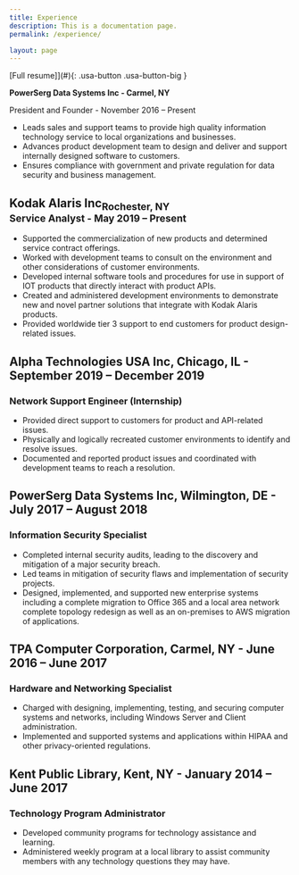 ```yaml
---
title: Experience
description: This is a documentation page.
permalink: /experience/

layout: page
---
```


[Full resume]](#){: .usa-button .usa-button-big }

**PowerSerg Data Systems Inc - Carmel, NY**

President and Founder - November 2016 – Present
+ Leads sales and support teams to provide high quality information technology service to local organizations and businesses. 
+ Advances product development team to design and deliver and support internally designed software to customers.
+ Ensures compliance with government and private regulation for data security and business management.

## Kodak Alaris Inc<sub>Rochester, NY</sub><br><sup>Service Analyst - May 2019 – Present</sup>
+ Supported the commercialization of new products and determined service contract offerings.
+ Worked with development teams to consult on the environment and other considerations of customer environments.
+ Developed internal software tools and procedures for use in support of IOT products that directly interact with product APIs.
+ Created and administered development environments to demonstrate new and novel partner solutions that integrate with Kodak Alaris products.
+ Provided worldwide tier 3 support to end customers for product design-related issues.

## **Alpha Technologies USA Inc**, Chicago, IL - September 2019 – December 2019
### Network Support Engineer (Internship)
+ Provided direct support to customers for product and API-related issues.
+ Physically and logically recreated customer environments to identify and resolve issues.
+ Documented and reported product issues and coordinated with development teams to reach a resolution.

## **PowerSerg Data Systems Inc**, Wilmington, DE - July 2017 – August 2018
### Information Security Specialist
+	Completed internal security audits, leading to the discovery and mitigation of a major security breach. 
+ Led teams in mitigation of security flaws and implementation of security projects. 
+ Designed, implemented, and supported new enterprise systems including a complete migration to Office 365 and a local area network complete topology redesign as well as an on-premises to AWS migration of applications.

## **TPA Computer Corporation**, Carmel, NY - June 2016 – June 2017
### Hardware and Networking Specialist
+ Charged with designing, implementing, testing, and securing computer systems and networks, including Windows Server and Client administration.
+ Implemented and supported systems and applications within HIPAA and other privacy-oriented regulations.


## **Kent Public Library**, Kent, NY - January 2014 – June 2017
### Technology Program Administrator
+ Developed community programs for technology assistance and learning.
+ Administered weekly program at a local library to assist community members with any technology questions they may have.